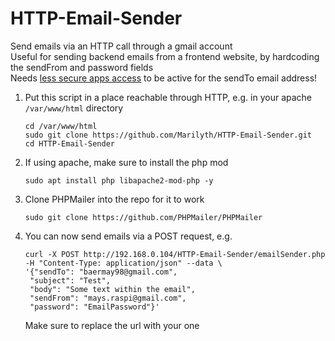 # HTTP-Email-Sender
Send emails via an HTTP call through a gmail account  
Useful for sending backend emails from a frontend website, by hardcoding the sendFrom and password fields  
Needs [less secure apps access](https://myaccount.google.com/lesssecureapps) to be active for the sendTo email address!

1. Put this script in a place reachable through HTTP, e.g. in your apache `/var/www/html` directory
    ```
    cd /var/www/html
    sudo git clone https://github.com/Marilyth/HTTP-Email-Sender.git
    cd HTTP-Email-Sender
    ```

2. If using apache, make sure to install the php mod
    ```
    sudo apt install php libapache2-mod-php -y
    ```

3. Clone PHPMailer into the repo for it to work
    ```
    sudo git clone https://github.com/PHPMailer/PHPMailer
    ```

4. You can now send emails via a POST request, e.g.
    ```
    curl -X POST http://192.168.0.104/HTTP-Email-Sender/emailSender.php -H "Content-Type: application/json" --data \
    '{"sendTo": "baermay98@gmail.com",
     "subject": "Test",
     "body": "Some text within the email",
     "sendFrom": "mays.raspi@gmail.com",
     "password": "EmailPassword"}'
    ```
    Make sure to replace the url with your one
